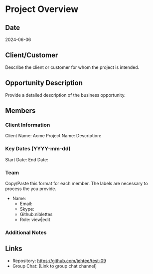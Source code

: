 # Project Overview

## Date
2024-06-06

## Client/Customer
Describe the client or customer for whom the project is intended.

## Opportunity Description
Provide a detailed description of the business opportunity.

## Members
### Client Information
Client Name: Acme
Project Name:
Description:

### Key Dates (YYYY-mm-dd)
Start Date:
End Date:

### Team
Copy/Paste this format for each member.  The labels are necessary to process the you provide.

* Name:
  * Email:
  * Skype:
  * Github:niblettes
  * Role: view|edit

### Additional Notes


## Links
- Repository: https://github.com/jehtee/test-09
- Group Chat: [Link to group chat channel]

